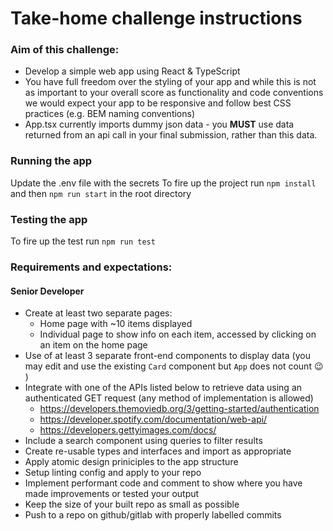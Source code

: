 # Take-home challenge instructions

### Aim of this challenge:

- Develop a simple web app using React & TypeScript
- You have full freedom over the styling of your app and while this is not as important to your overall score as functionality and code conventions we would expect your app to be responsive and follow best CSS practices (e.g. BEM naming conventions)
- App.tsx currently imports dummy json data - you **MUST** use data returned from an api call in your final submission, rather than this data.

### Running the app

Update the .env file with the secrets
To fire up the project run `npm install` and then `npm run start` in the root directory

### Testing the app

To fire up the test run `npm run test`

### Requirements and expectations:

#### Senior Developer

- Create at least two separate pages:
  - Home page with ~10 items displayed
  - Individual page to show info on each item, accessed by clicking on an item on the home page
- Use of at least 3 separate front-end components to display data (you may edit and use the existing `Card` component but `App` does not count 😉 )
- Integrate with one of the APIs listed below to retrieve data using an authenticated GET request (any method of implementation is allowed)
  - https://developers.themoviedb.org/3/getting-started/authentication
  - https://developer.spotify.com/documentation/web-api/
  - https://developers.gettyimages.com/docs/
- Include a search component using queries to filter results
- Create re-usable types and interfaces and import as appropriate
- Apply atomic design priniciples to the app structure
- Setup linting config and apply to your repo
- Implement performant code and comment to show where you have made improvements or tested your output
- Keep the size of your built repo as small as possible
- Push to a repo on github/gitlab with properly labelled commits
